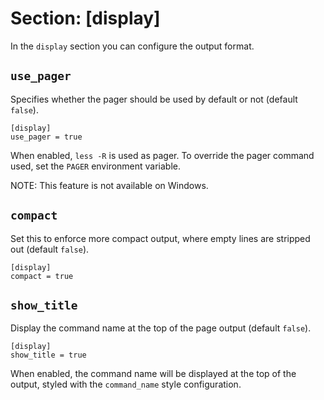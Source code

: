 # Section: \[display\]

In the `display` section you can configure the output format.

## `use_pager`

Specifies whether the pager should be used by default or not (default `false`).

    [display]
    use_pager = true

When enabled, `less -R` is used as pager. To override the pager command used,
set the `PAGER` environment variable.

NOTE: This feature is not available on Windows.

## `compact`

Set this to enforce more compact output, where empty lines are stripped out
(default `false`).

    [display]
    compact = true

## `show_title`
Display the command name at the top of the page output (default `false`).

    [display]
    show_title = true

When enabled, the command name will be displayed at the top of the output,
styled with the `command_name` style configuration.
